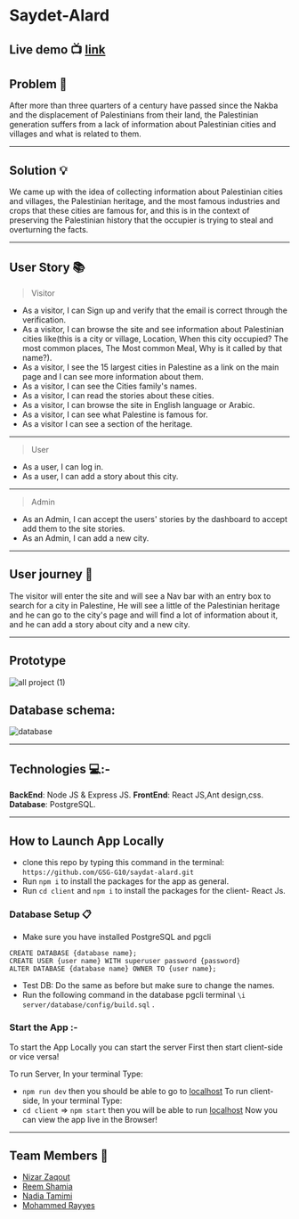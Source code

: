 # Saydet-Alard


## Live demo :tv:  [link](https://saydatalard.herokuapp.com/)

## Problem :memo: 
After more than three quarters of a century have passed since the Nakba and the displacement of Palestinians from their land, the Palestinian generation suffers from a lack of information about Palestinian cities and villages and what is related to them.

--------
## Solution :bulb:

We came up with the idea of collecting information about Palestinian cities and villages, the Palestinian heritage, and the most famous industries and crops that these cities are famous for, and this is in the context of preserving the Palestinian history that the occupier is trying to steal and overturning the facts.

---------------
## User Story  :books: 
>Visitor
* As a visitor, I can Sign up and verify that the email is correct through the verification.
* As a visitor, I can browse the site and see information about Palestinian cities like(this is a city or village, Location, When this city  occupied? The most common places, The Most common Meal, Why is it called by that name?).
* As a visitor, I see the 15 largest cities in Palestine as a link on the main page and I can see more information about them.
* As a visitor, I can see the Cities family's names.
* As a visitor, I can read the stories about these cities.
* As a visitor, I can browse the site in English language or Arabic.
* As a visitor, I can see what Palestine is famous for.
* As a visitor I can see a section of the heritage.
-----------
> User
* As a user, I can log in.
* As a user, I can add a story about this city.
-------------------
> Admin

* As an Admin, I can accept the users' stories by the dashboard to accept add them to the site stories.
* As an Admin, I can add a new city.
--------------------------
## User journey  :open_book:
The visitor will enter the site and will see a Nav bar with an entry box to search for a city in Palestine, He will see a little of the Palestinian heritage and he can go to the city's page and will find a lot of information about it, and he can add a story about city and a new city.

-----
## Prototype
![all project (1)](https://user-images.githubusercontent.com/71079908/138553012-7bd9ebf1-afef-45d9-bdfe-741029940bff.png)

## Database schema: 
![database ](https://user-images.githubusercontent.com/71079908/138549598-36d2ef3f-1813-4740-8078-ee0d4f45c283.png)

------
## Technologies 💻:-
**BackEnd**: Node JS & Express JS.
**FrontEnd**: React JS,Ant design,css.
**Database**: PostgreSQL.

-----------
## How to Launch App Locally
 * clone this repo by typing this command in the terminal:
 ```https://github.com/GSG-G10/saydat-alard.git```
* Run `npm i` to install the packages for the app as general.
* Run `cd client` and `npm i` to install the packages for the client- React Js.
### Database Setup 📋
* Make sure you have installed PostgreSQL and pgcli
```
CREATE DATABASE {database name};
CREATE USER {user name} WITH superuser password {password}
ALTER DATABASE {database name} OWNER TO {user name};
```
* Test DB:
 Do the same as before but make sure to change the names.
* Run the following command in the database pgcli terminal
`\i server/database/config/build.sql` .


### Start the App :-
To start the App Locally you can start the server First then start client-side or vice versa!

To run Server, In your terminal Type:

* `npm run dev` then you should be able to go to [localhost](http://localhost:5000/) 
 To run client-side, In your terminal Type:
* `cd client` => `npm start` then you will be able to run [localhost](http://localhost:3000/) 
Now you can view the app live in the Browser!
------------------
## Team Members :busts_in_silhouette:
* [Nizar Zaqout](https://github.com/Nizar7zak)
* [Reem Shamia](https://github.com/reemsh2000)
* [Nadia Tamimi](https://github.com/NadiaJalalTamimi)
* [Mohammed Rayyes](https://github.com/modrayyes)
